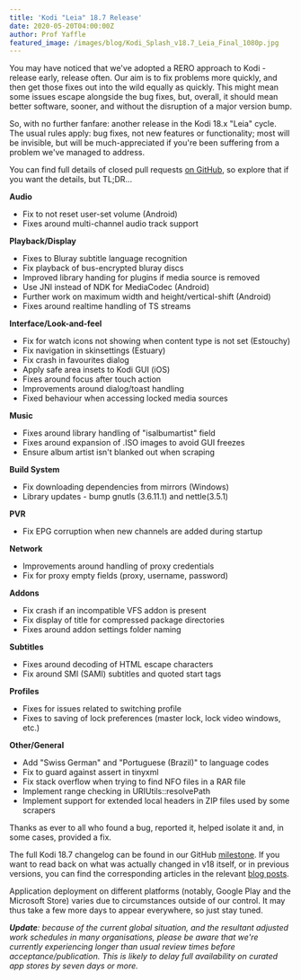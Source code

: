 ```yaml
---
title: 'Kodi "Leia" 18.7 Release'
date: 2020-05-20T04:00:00Z
author: Prof Yaffle
featured_image: /images/blog/Kodi_Splash_v18.7_Leia_Final_1080p.jpg
---
```

You may have noticed that we've adopted a RERO approach to Kodi - release early, release often. Our aim is to fix problems more quickly, and then get those fixes out into the wild equally as quickly. This might mean some issues escape alongside the bug fixes, but, overall, it should mean better software, sooner, and without the disruption of a major version bump.

 So, with no further fanfare: another release in the Kodi 18.x "Leia" cycle. The usual rules apply: bug fixes, not new features or functionality; most will be invisible, but will be much-appreciated if you're been suffering from a problem we've managed to address.

 You can find full details of closed pull requests [on GitHub](https://github.com/xbmc/xbmc/pulls?page=1&q=is%3Apr+sort%3Aupdated-desc+milestone%3A%22Leia+18.7%22+label%3A%22v18+Leia%22), so explore that if you want the details, but TL;DR...

  

 **Audio**

 
 * Fix to not reset user-set volume (Android)
 * Fixes around multi-channel audio track support
 
 **Playback/Display**

 
 * Fixes to Bluray subtitle language recognition
 * Fix playback of bus-encrypted bluray discs
 * Improved library handing for plugins if media source is removed
 * Use JNI instead of NDK for MediaCodec (Android)
 * Further work on maximum width and height/vertical-shift (Android)
 * Fixes around realtime handling of TS streams
 
 **Interface/Look-and-feel**

 
 * Fix for watch icons not showing when content type is not set (Estouchy)
 * Fix navigation in skinsettings (Estuary)
 * Fix crash in favourites dialog
 * Apply safe area insets to Kodi GUI (iOS)
 * Fixes around focus after touch action
 * Improvements around dialog/toast handling
 * Fixed behaviour when accessing locked media sources
 
 **Music**

 
 * Fixes around library handling of "isalbumartist" field
 * Fixes around expansion of .ISO images to avoid GUI freezes
 * Ensure album artist isn't blanked out when scraping
 
 **Build System**

 
 * Fix downloading dependencies from mirrors (Windows)
 * Library updates - bump gnutls (3.6.11.1) and nettle(3.5.1)
 
 **PVR**

 
 * Fix EPG corruption when new channels are added during startup
 
 **Network**

 
 * Improvements around handling of proxy credentials
 * Fix for proxy empty fields (proxy, username, password)
 
 **Addons**

 
 * Fix crash if an incompatible VFS addon is present
 * Fix display of title for compressed package directories
 * Fixes around addon settings folder naming
 
 **Subtitles**

 
 * Fixes around decoding of HTML escape characters
 * Fix around SMI (SAMI) subtitles and quoted start tags
 
 **Profiles**

 
 * Fixes for issues related to switching profile
 * Fixes to saving of lock preferences (master lock, lock video windows, etc.)
 
 **Other/General**

 
 * Add "Swiss German" and "Portuguese (Brazil)" to language codes
 * Fix to guard against assert in tinyxml
 * Fix stack overflow when trying to find NFO files in a RAR file
 * Implement range checking in URIUtils::resolvePath
 * Implement support for extended local headers in ZIP files used by some scrapers
 
  

 Thanks as ever to all who found a bug, reported it, helped isolate it and, in some cases, provided a fix.

 The full Kodi 18.7 changelog can be found in our GitHub [milestone](https://github.com/xbmc/xbmc/compare/18.6-Leia...18.7-Leia). If you want to read back on what was actually changed in v18 itself, or in previous versions, you can find the corresponding articles in the relevant [blog posts](https://kodi.tv/tags/release-announcements).

 Application deployment on different platforms (notably, Google Play and the Microsoft Store) varies due to circumstances outside of our control. It may thus take a few more days to appear everywhere, so just stay tuned.

 ***Update**: because of the current global situation, and the resultant adjusted work schedules in many organisations, please be aware that we're currently experiencing longer than usual review times before acceptance/publication. This is likely to delay full availability on curated app stores by seven days or more.*

 